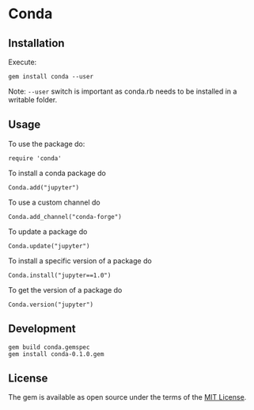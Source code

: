 # Conda

## Installation

Execute:

    gem install conda --user

Note: `--user` switch is important as conda.rb needs to be installed in a 
writable folder.

## Usage

To use the package do:

    require 'conda'

To install a conda package do

    Conda.add("jupyter")

To use a custom channel do

    Conda.add_channel("conda-forge")

To update a package do

    Conda.update("jupyter")

To install a specific version of a package do

    Conda.install("jupyter==1.0")

To get the version of a package do

    Conda.version("jupyter")

## Development

    gem build conda.gemspec
    gem install conda-0.1.0.gem

## License

The gem is available as open source under the terms of the 
[MIT License](https://github.com/isuruf/conda.rb).

